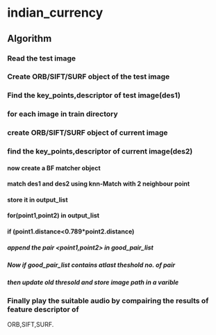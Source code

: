 # indian_currency
## Algorithm
   ### Read the test image
   ### Create ORB/SIFT/SURF object of the test image
   ### Find the key_points,descriptor of test image(des1)
   ### for each image in train directory
   ### create ORB/SIFT/SURF object of current image
   ### find the key_points,descriptor of current image(des2)
   #### now create a BF matcher object
   #### match des1 and des2 using knn-Match with 2 neighbour point
   #### store it in output_list
   #### for(point1,point2) in output_list
   #### if (point1.distance<0.789*point2.distance)
   ##### append the pair <point1,point2> in good_pair_list
   
   ##### Now if good_pair_list contains atlast theshold no. of pair
   ##### then update old thresold and store image path in a varible
   
   ### Finally play the suitable audio by compairing the results of feature descriptor of 
   ORB,SIFT,SURF.
